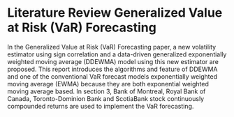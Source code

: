 # Literature Review Generalized Value at Risk (VaR) Forecasting

In the Generalized Value at Risk (VaR) Forecasting paper, a new volatility estimator using sign correlation and a data-driven generalized exponentially weighted moving average (DDEWMA) model using this new estimator are proposed. This report introduces the algorithms and feature of DDEWMA and one of the conventional VaR forecast models exponentially weighted moving average (EWMA) because they are both exponential weighted moving average based. In section 3, Bank of Montreal, Royal Bank of Canada, Toronto-Dominion Bank and ScotiaBank stock continuously compounded returns are used to implement the VaR forecasting.
